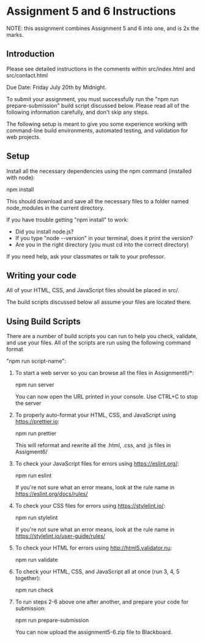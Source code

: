 # Assignment 5 and 6 Instructions

NOTE: this assignment combines Assignment 5 and 6 into one, and is 2x the marks.

## Introduction

Please see detailed instructions in the comments within src/index.html and src/contact.html

Due Date: Friday July 20th by Midnight.

To submit your assignment, you must successfully run the "npm run prepare-submission"
build script discussed below.  Please read all of the following information
carefully, and don't skip any steps.

The following setup is meant to give you some experience working with
command-line build environments, automated testing, and validation for
web projects.

## Setup

Install all the necessary dependencies using the npm command (installed with node):

npm install

This should download and save all the necessary files to a folder named
node_modules in the current directory.

If you have trouble getting "npm install" to work:

* Did you install node.js?
* If you type "node --version" in your terminal, does it print the version?
* Are you in the right directory (you must cd into the correct directory)

If you need help, ask your classmates or talk to your professor.

## Writing your code

All of your HTML, CSS, and JavaScript files should be placed in src/.

The build scripts discussed below all assume your files are located there.

## Using Build Scripts

There are a number of build scripts you can run to help you check, validate, and
use your files. All of the scripts are run using the following command format

"npm run script-name":

1. To start a web server so you can browse all the files in Assignment6/*:

    npm run server

    You can now open the URL printed in your console. Use CTRL+C to stop the server 

2. To properly auto-format your HTML, CSS, and JavaScript using https://prettier.io: 

    npm run prettier

    This will reformat and rewrite all the .html, .css, and .js files in Assigment6/

3. To check your JavaScript files for errors using https://eslint.org/:

    npm run eslint

    If you're not sure what an error means, look at the rule name in
    https://eslint.org/docs/rules/

4. To check your CSS files for errors using https://stylelint.io/:

    npm run stylelint

    If you're not sure what an error means, look at the rule name in
    https://stylelint.io/user-guide/rules/

5. To check your HTML for errors using http://html5.validator.nu:

    npm run validate

6. To check your HTML, CSS, and JavaScript all at once (run 3, 4, 5 together):

    npm run check

7. To run steps 2-6 above one after another, and prepare your code for submission:

    npm run prepare-submission

   You can now upload the assignment5-6.zip file to Blackboard.
